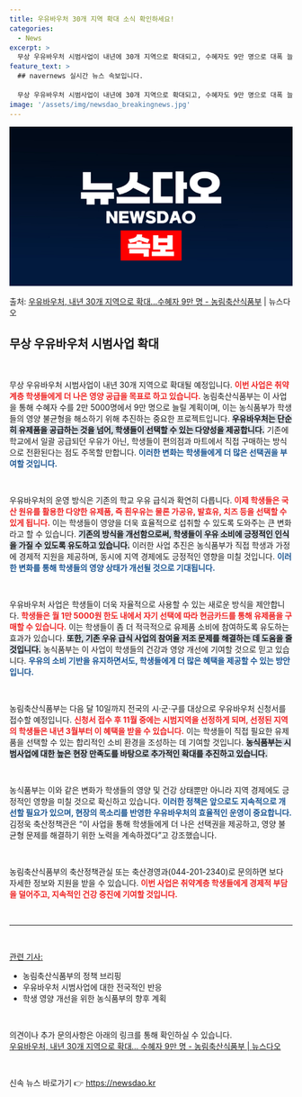 ```yaml
---
title: 우유바우처 30개 지역 확대 소식 확인하세요!
categories:
  - News
excerpt: >
  무상 우유바우처 시범사업이 내년에 30개 지역으로 확대되고, 수혜자도 9만 명으로 대폭 늘어난다. 농림축산식…
feature_text: >
  ## navernews 실시간 뉴스 속보입니다.

  무상 우유바우처 시범사업이 내년에 30개 지역으로 확대되고, 수혜자도 9만 명으로 대폭 늘어난다. 농림축산식…
image: '/assets/img/newsdao_breakingnews.jpg'
---
```


![뉴스다오 속보](/assets/img/newsdao_breakingnews.jpg)

<p>출처: <a href="https://newsdao.kr/2350" rel="dofollow">우유바우처, 내년 30개 지역으로 확대…수혜자 9만 명 - 농림축산식품부</a> | 뉴스다오</p>

<h2 data-ke-size="size26">무상 우유바우처 시범사업 확대</h2>

<p data-ke-size="size16">&nbsp;</p>

무상 우유바우처 시범사업이 내년 30개 지역으로 확대될 예정입니다. <b><span style="color: #ee2323;">이번 사업은 취약계층 학생들에게 더 나은 영양 공급을 목표로 하고 있습니다.</span></b> 농림축산식품부는 이 사업을 통해 수혜자 수를 2만 5000명에서 9만 명으로 늘릴 계획이며, 이는 농식품부가 학생들의 영양 불균형을 해소하기 위해 추진하는 중요한 프로젝트입니다. <b><span style="background-color: #21538527;">우유바우처는 단순히 유제품을 공급하는 것을 넘어, 학생들이 선택할 수 있는 다양성을 제공합니다.</span></b> 기존에 학교에서 일괄 공급되던 우유가 아닌, 학생들이 편의점과 마트에서 직접 구매하는 방식으로 전환된다는 점도 주목할 만합니다. <b><span style="color: #1a5490;">이러한 변화는 학생들에게 더 많은 선택권을 부여할 것입니다.</span></b>

<p data-ke-size="size16">&nbsp;</p>

우유바우처의 운영 방식은 기존의 학교 우유 급식과 확연히 다릅니다. <b><span style="color: #ee2323;">이제 학생들은 국산 원유를 활용한 다양한 유제품, 즉 흰우유는 물론 가공유, 발효유, 치즈 등을 선택할 수 있게 됩니다.</span></b> 이는 학생들이 영양을 더욱 효율적으로 섭취할 수 있도록 도와주는 큰 변화라고 할 수 있습니다. <b><span style="background-color: #21538527;">기존의 방식을 개선함으로써, 학생들이 우유 소비에 긍정적인 인식을 가질 수 있도록 유도하고 있습니다.</span></b> 이러한 사업 추진은 농식품부가 직접 학생과 가정에 경제적 지원을 제공하며, 동시에 지역 경제에도 긍정적인 영향을 미칠 것입니다. <b><span style="color: #1a5490;">이러한 변화를 통해 학생들의 영양 상태가 개선될 것으로 기대됩니다.</span></b>

<p data-ke-size="size16">&nbsp;</p>

우유바우처 사업은 학생들이 더욱 자율적으로 사용할 수 있는 새로운 방식을 제안합니다. <b><span style="color: #ee2323;">학생들은 월 1만 5000원 한도 내에서 자기 선택에 따라 현금카드를 통해 유제품을 구매할 수 있습니다.</span></b> 이는 학생들이 좀 더 적극적으로 유제품 소비에 참여하도록 유도하는 효과가 있습니다. <b><span style="background-color: #21538527;">또한, 기존 우유 급식 사업의 참여율 저조 문제를 해결하는 데 도움을 줄 것입니다.</span></b> 농식품부는 이 사업이 학생들의 건강과 영양 개선에 기여할 것으로 믿고 있습니다. <b><span style="color: #1a5490;">우유의 소비 기반을 유지하면서도, 학생들에게 더 많은 혜택을 제공할 수 있는 방안입니다.</span></b>

<p data-ke-size="size16">&nbsp;</p>

농림축산식품부는 다음 달 10일까지 전국의 시·군·구를 대상으로 우유바우처 신청서를 접수할 예정입니다. <b><span style="color: #ee2323;">신청서 접수 후 11월 중에는 시범지역을 선정하게 되며, 선정된 지역의 학생들은 내년 3월부터 이 혜택을 받을 수 있습니다.</span></b> 이는 학생들이 직접 필요한 유제품을 선택할 수 있는 합리적인 소비 환경을 조성하는 데 기여할 것입니다. <b><span style="background-color: #21538527;">농식품부는 시범사업에 대한 높은 현장 만족도를 바탕으로 추가적인 확대를 추진하고 있습니다.</span></b>

<p data-ke-size="size16">&nbsp;</p>

농식품부는 이와 같은 변화가 학생들의 영양 및 건강 상태뿐만 아니라 지역 경제에도 긍정적인 영향을 미칠 것으로 확신하고 있습니다. <b><span style="color: #1a5490;">이러한 정책은 앞으로도 지속적으로 개선할 필요가 있으며, 현장의 목소리를 반영한 우유바우처의 효율적인 운영이 중요합니다.</span></b> 김정욱 축산정책관은 “이 사업을 통해 학생들에게 더 나은 선택권을 제공하고, 영양 불균형 문제를 해결하기 위한 노력을 계속하겠다”고 강조했습니다. <p data-ke-size="size16">&nbsp;</p> 

농림축산식품부의 축산정책관실 또는 축산경영과(044-201-2340)로 문의하면 보다 자세한 정보와 지원을 받을 수 있습니다. <b><span style="color: #ee2323;">이번 사업은 취약계층 학생들에게 경제적 부담을 덜어주고, 지속적인 건강 증진에 기여할 것입니다.</span></b> 

<p data-ke-size="size16">&nbsp;</p>

<hr>

<p data-ke-size="size16">&nbsp;</p>

<u>관련 기사:</u>
<ul>
  <li>농림축산식품부의 정책 브리핑</li>
  <li>우유바우처 시범사업에 대한 전국적인 반응</li>
  <li>학생 영양 개선을 위한 농식품부의 향후 계획</li>
</ul>

<p data-ke-size="size16">&nbsp;</p> 

의견이나 추가 문의사항은 아래의 링크를 통해 확인하실 수 있습니다. <br />
<a href="https://newsdao.kr/2350" target="_blank">우유바우처, 내년 30개 지역으로 확대… 수혜자 9만 명 - 농림축산식품부 | 뉴스다오</a> 

<p data-ke-size="size16">&nbsp;</p> 

신속 뉴스 바로가기 👉 <a href="https://newsdao.kr" rel="dofollow">https://newsdao.kr</a>


